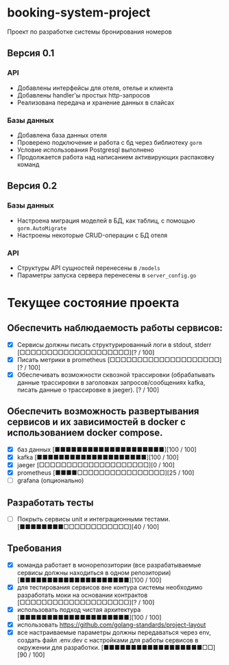 # booking-system-project

Проект по разработке системы бронирования номеров

## Версия 0.1

### API

- Добавлены интерфейсы для отеля, отелье и клиента
- Добавлены handler'ы простых http-запросов
- Реализована передача и хранение данных в слайсах 

### Базы данных

- Добавлена база данных отеля
- Проверено подключение и работа с бд через библиотеку `gorm`
- Условие использования Postgresql выполнено
- Продолжается работа над написанием активирующих распаковку команд

## Версия 0.2

### Базы данных

- Настроена миграция моделей в БД, как таблиц, с помощью `gorm.AutoMigrate`
- Настроены некоторые CRUD-операции с БД отеля

### API

- Структуры API сущностей перенесены в `/models`
- Параметры запуска сервера перенесены в `server_config.go`

# Текущее состояние проекта

## Обеспечить наблюдаемость работы сервисов:
- [x] Cервисы должны писать структурированный логи в stdout, stderr [□□□□□□□□□□□□□□□□□□□□][? / 100]
- [x] Писать метрики в prometheus [□□□□□□□□□□□□□□□□□□□□][? / 100]
- [x] Обеспечивать возможности сквозной трассировки (обрабатывать данные трассировки в заголовках запросов/сообщениях kafka, писать данные о трассировке в jaeger). [? / 100]

## Обеспечить возможность развертывания сервисов и их зависимостей в docker с использованием docker compose.
- [x] баз данных [■■■■■■■■■■■■■■■■■■■■][100 / 100]
- [x] kafka [■■■■■■■■■■■■■■■■■■■■][100 / 100]
- [x] jaeger [□□□□□□□□□□□□□□□□□□□□][0 / 100]
- [x] prometheus [■■■■□□□□□□□□□□□□□□□□][25 / 100]
- [ ] grafana (опционально)

## Разработать тесты

- [ ] Покрыть сервисы unit и интеграционными тестами. [■■■■■■■■□□□□□□□□□□□□][40 / 100]

## Требования

- [x] команда работает в монорепозитории (все разрабатываемые сервисы должны находиться в одном репозитории) [■■■■■■■■■■■■■■■■■■■■][100 / 100]
- [x] для тестирования сервисов вне контура системы необходимо разработать моки на основании контрактов [□□□□□□□□□□□□□□□□□□□□][? / 100]
- [x] использовать подход чистая архитектура [■■■■■■■■■■■■■■■■■■■■][100 / 100]
- [x] использовать https://github.com/golang-standards/project-layout
- [x] все настраиваемые параметры должны передаваться через env, создать файл .env.dev с настройками для работы сервисов в окружении для разработки. [■■■■■■■■■■■■■■■■■■□□][90 / 100]
